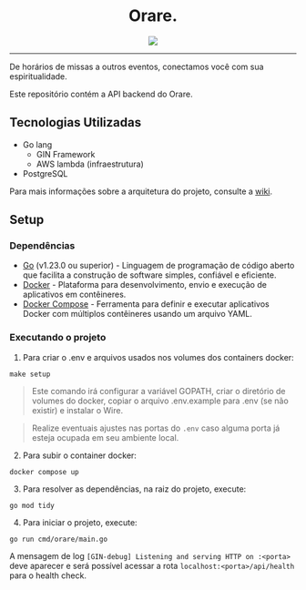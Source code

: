 <h1 align="center">Orare.</h1>

<p align="center"><img src="https://github.com/user-attachments/assets/75aef21c-0e96-420f-8f87-ab2f52d07cff"></img></p>

---

De horários de missas a outros eventos, conectamos você com sua espiritualidade.

Este repositório contém a API backend do Orare.

## Tecnologias Utilizadas

- Go lang
  - GIN Framework
  - AWS lambda (infraestrutura)
- PostgreSQL

Para mais informações sobre a arquitetura do projeto, consulte a [wiki](https://github.com/Matheus-Lara/orare/wiki/Orare).

## Setup

### Dependências
- [Go](https://go.dev/) (v1.23.0 ou superior) - Linguagem de programação de código aberto que facilita a construção de software simples, confiável e eficiente.
- [Docker](https://www.docker.com/) - Plataforma para desenvolvimento, envio e execução de aplicativos em contêineres.
- [Docker Compose](https://docs.docker.com/compose/) - Ferramenta para definir e executar aplicativos Docker com múltiplos contêineres usando um arquivo YAML.


### Executando o projeto

1. Para criar o .env e arquivos usados nos volumes dos containers docker:
```
make setup
```

> Este comando irá configurar a variável GOPATH, criar o diretório de volumes do docker, copiar o arquivo .env.example para .env (se não existir) e instalar o Wire.

> Realize eventuais ajustes nas portas do `.env` caso alguma porta já esteja ocupada em seu ambiente local.

2. Para subir o container docker:
```
docker compose up
```

3. Para resolver as dependências, na raiz do projeto, execute:

```
go mod tidy
```

4. Para iniciar o projeto, execute:

```
go run cmd/orare/main.go
```

A mensagem de log `[GIN-debug] Listening and serving HTTP on :<porta>` deve aparecer e será possível acessar a rota `localhost:<porta>/api/health` para o health check.

